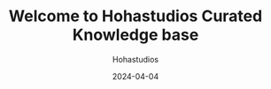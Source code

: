 ---
title: Welcome to Hohastudios Curated Knowledge base
author: Hohastudios
date: 2024-04-04
category: Jekyll
layout: post
cover: https://hohastudios.github.io/assets/header/angle-bg.png
---